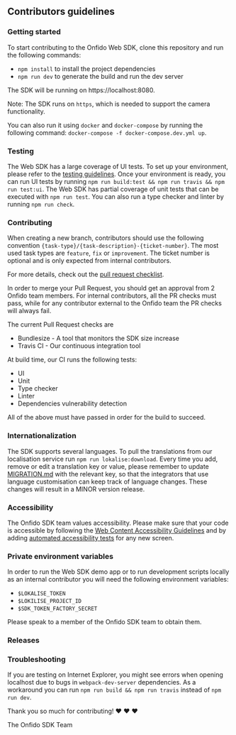 ## Contributors guidelines
 
### Getting started
To start contributing to the Onfido Web SDK, clone this repository and run the following commands:
 
- `npm install` to install the project dependencies
- `npm run dev` to generate the build and run the dev server
 
The SDK will be running on https://localhost:8080.
 
Note: The SDK runs on `https`, which is needed to support the camera functionality.
 
You can also run it using `docker` and `docker-compose` by running the following command: `docker-compose -f docker-compose.dev.yml up`.
 
### Testing
The Web SDK has a large coverage of UI tests. To set up your environment, please refer to the [testing guidelines](./test/TESTING_GUIDELINES.md).
Once your environment is ready, you can run UI tests by running `npm run build:test && npm run travis && npm run test:ui`.
The Web SDK has partial coverage of unit tests that can be executed with `npm run test`.
You can also run a type checker and linter by running `npm run check`.
 
### Contributing
When creating a new branch, contributors should use the following convention `{task-type}/{task-description}-{ticket-number}`.
The most used task types are `feature`, `fix` or `improvement`. The ticket number is optional and is only expected from internal contributors.
 
For more details, check out the [pull request checklist](./.github/PULL_REQUEST_TEMPLATE.md).
 
In order to merge your Pull Request, you should get an approval from 2 Onfido team members. For internal contributors, all the PR checks must pass, while for any contributor external to the Onfido team the PR checks will always fail.
 
The current Pull Request checks are
- Bundlesize - A tool that monitors the SDK size increase
- Travis CI - Our continuous integration tool
 
At build time, our CI runs the following tests:
- UI
- Unit
- Type checker
- Linter
- Dependencies vulnerability detection
 
All of the above must have passed in order for the build to succeed.
 
### Internationalization
 
The SDK supports several languages. To pull the translations from our localisation service run `npm run lokalise:download`.
Every time you add, remove or edit a translation key or value, please remember to update [MIGRATION.md](MIGRATION.md) with the relevant key, so that the integrators that use language customisation can keep track of language changes. These changes will result in a MINOR version release.
 
### Accessibility
The Onfido SDK team values accessibility. Please make sure that your code is accessible 
by following the [Web Content Accessibility Guidelines](https://www.w3.org/WAI/standards-guidelines/wcag/) and by adding [automated accessibility tests](test/utils/accessibility.js) for any new screen.

### Private environment variables

In order to run the Web SDK demo app or to run development scripts locally as an internal contributor you will need the following environment variables:
- `$LOKALISE_TOKEN`
- `$LOKILISE_PROJECT_ID`
- `$SDK_TOKEN_FACTORY_SECRET`

Please speak to a member of the Onfido SDK team to obtain them.

### Releases


### Troubleshooting
 
If you are testing on Internet Explorer, you might see errors when opening localhost due to bugs in `webpack-dev-server` dependencies. As a workaround you can run `npm run build && npm run travis` instead of `npm run dev`.

 
Thank you so much for contributing! :heart: :heart: :heart:
 
The Onfido SDK Team
